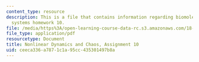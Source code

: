 ```yaml
---
content_type: resource
description: This is a file that contains information regarding biomolecular feedback
  systems homework 10.
file: /media/https%3A/open-learning-course-data-rc.s3.amazonaws.com/18-385j-nonlinear-dynamics-and-chaos-fall-2014/ceeca336a7871c1a95cc435301497b8a_MIT18_385JF14_Pset10.pdf
file_type: application/pdf
resourcetype: Document
title: Nonlinear Dynamics and Chaos, Assignment 10
uid: ceeca336-a787-1c1a-95cc-435301497b8a
---
```

